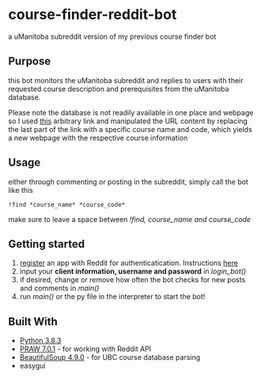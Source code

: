 # course-finder-reddit-bot
a uManitoba subreddit version of my previous course finder bot

## Purpose
this bot monitors the uManitoba subreddit and replies to users with their requested course description and prerequisites from the uManitoba database.

Please note the database is not readily available in one place and webpage so I used [this](http://crscalprod.ad.umanitoba.ca/Catalog/ViewCatalog.aspx?pageid=viewcatalog&topicgroupid=27309&entitytype=CID&entitycode=COMP+1010) arbitrary link and manipulated the URL content by replacing the last part of the link with a specific course name and code, which yields a new webpage with the respective course information

## Usage
either through commenting or posting in the subreddit, simply call the bot like this
```
!find *course_name* *course_code*
```
make sure to leave a space between *!find, course_name and course_code*

## Getting started
1. [register](https://ssl.reddit.com/prefs/apps/) an app with Reddit for authenticatication. Instructions [here](https://praw.readthedocs.io/en/latest/getting_started/authentication.html)
2. input your **client information, username and password** in *login_bot()* 
3. if desired, change or remove how often the bot checks for new posts and comments in *main()* 
4. run *main()* or the py file in the interpreter to start the bot!

## Built With
* [Python 3.8.3](https://www.python.org/downloads/)
* [PRAW 7.0.1](https://praw.readthedocs.io/en/latest/index.html) - for working with Reddit API
* [BeautifulSoup 4.9.0](https://www.crummy.com/software/BeautifulSoup/bs4/doc/) - for UBC course database parsing
* easygui